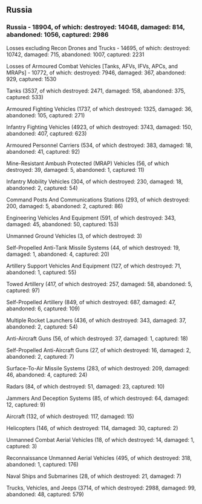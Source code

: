 
 
 ## Russia
 
 ### Russia - 18904, of which: destroyed: 14048, damaged: 814, abandoned: 1056, captured: 2986

 Losses excluding Recon Drones and Trucks - 14695, of which: destroyed: 10742, damaged: 715, abandoned: 1007, captured: 2231

 Losses of Armoured Combat Vehicles [Tanks, AFVs, IFVs, APCs, and MRAPs] - 10772, of which: destroyed: 7946, damaged: 367, abandoned: 929, captured: 1530

 

 

 Tanks (3537, of which destroyed: 2471, damaged: 158, abandoned: 375, captured: 533)

 Armoured Fighting Vehicles (1737, of which destroyed: 1325, damaged: 36, abandoned: 105, captured: 271)

 Infantry Fighting Vehicles (4923, of which destroyed: 3743, damaged: 150, abandoned: 407, captured: 623)

 Armoured Personnel Carriers (534, of which destroyed: 383, damaged: 18, abandoned: 41, captured: 92)

 Mine-Resistant Ambush Protected (MRAP) Vehicles (56, of which destroyed: 39, damaged: 5, abandoned: 1, captured: 11)

 Infantry Mobility Vehicles (304, of which destroyed: 230, damaged: 18, abandoned: 2, captured: 54)

 Command Posts And Communications Stations (293, of which destroyed: 200, damaged: 5, abandoned: 2, captured: 86)

 Engineering Vehicles And Equipment (591, of which destroyed: 343, damaged: 45, abandoned: 50, captured: 153)

 Unmanned Ground Vehicles (3, of which destroyed: 3)

 Self-Propelled Anti-Tank Missile Systems (44, of which destroyed: 19, damaged: 1, abandoned: 4, captured: 20)

 Artillery Support Vehicles And Equipment (127, of which destroyed: 71, abandoned: 1, captured: 55)

 Towed Artillery (417, of which destroyed: 257, damaged: 58, abandoned: 5, captured: 97)

 Self-Propelled Artillery (849, of which destroyed: 687, damaged: 47, abandoned: 6, captured: 109)

 Multiple Rocket Launchers (436, of which destroyed: 343, damaged: 37, abandoned: 2, captured: 54)

 Anti-Aircraft Guns (56, of which destroyed: 37, damaged: 1, captured: 18)

 Self-Propelled Anti-Aircraft Guns (27, of which destroyed: 16, damaged: 2, abandoned: 2, captured: 7)

 Surface-To-Air Missile Systems (283, of which destroyed: 209, damaged: 46, abandoned: 4, captured: 24)

 Radars (84, of which destroyed: 51, damaged: 23, captured: 10)

 Jammers And Deception Systems (85, of which destroyed: 64, damaged: 12, captured: 9)

 Aircraft (132, of which destroyed: 117, damaged: 15)

 Helicopters (146, of which destroyed: 114, damaged: 30, captured: 2)

 Unmanned Combat Aerial Vehicles (18, of which destroyed: 14, damaged: 1, captured: 3)

 Reconnaissance Unmanned Aerial Vehicles (495, of which destroyed: 318, abandoned: 1, captured: 176)

 Naval Ships and Submarines (28, of which destroyed: 21, damaged: 7)

 Trucks, Vehicles, and Jeeps (3714, of which destroyed: 2988, damaged: 99, abandoned: 48, captured: 579)

